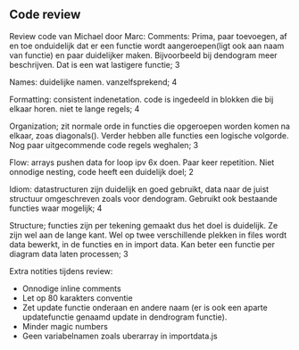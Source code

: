 ## Code review
Review code van Michael door Marc:
Comments: Prima, paar toevoegen, af en toe onduidelijk dat er een functie wordt aangeroepen(ligt ook aan naam van functie) en paar duidelijker maken. Bijvoorbeeld bij dendogram meer beschrijven. Dat is een wat lastigere functie; 3

Names: duidelijke namen. vanzelfsprekend; 4

Formatting: consistent indenetation. code is ingedeeld in blokken die bij elkaar horen. niet te lange regels; 4

Organization; zit normale orde in functies die opgeroepen worden komen na elkaar, zoas diagonals(). Verder hebben alle functies een logische volgorde. Nog paar uitgecommende code regels weghalen; 3

Flow: arrays pushen data for loop ipv 6x doen. Paar keer repetition. Niet onnodige nesting, code heeft een duidelijk doel; 2

Idiom: datastructuren zijn duidelijk en goed gebruikt, data naar de juist structuur omgeschreven zoals voor dendogram. Gebruikt ook bestaande functies waar mogelijk; 4

Structure; functies zijn per tekening gemaakt dus het doel is duidelijk. Ze zijn wel aan de lange kant. Wel op twee verschillende plekken in files wordt data bewerkt, in de functies en in import data. Kan beter een functie per diagram data laten processen; 3


Extra notities tijdens review:

- Onnodige inline comments
- Let op 80 karakters conventie
- Zet update functie onderaan en andere naam (er is ook een aparte updatefunctie genaamd update in dendrogram functie).
- Minder magic numbers
- Geen variabelnamen zoals uberarray in importdata.js
